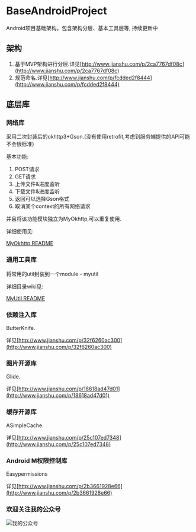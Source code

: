 # BaseAndroidProject
Android项目基础架构。包含架构分层、基本工具层等, 持续更新中

## 架构

1. 基于MVP架构进行分层.详见[http://www.jianshu.com/p/2ca7767df08c](http://www.jianshu.com/p/2ca7767df08c)
1. 规范命名.详见[http://www.jianshu.com/p/fcdded2f8444](http://www.jianshu.com/p/fcdded2f8444)

## 底层库

### 网络库

采用二次封装后的okhttp3+Gson.(没有使用retrofit,考虑到服务端提供的API可能不会很标准)

基本功能:

1. POST请求
1. GET请求
1. 上传文件&进度监听
1. 下载文件&进度监听
1. 返回可以选择Gson格式
1. 取消某个context的所有网络请求

并且将该功能模块独立为MyOkhttp,可以重复使用.

详细使用见:

[MyOkhttp README](https://github.com/tsy12321/BaseAndroidProject/tree/master/myokhttp)

### 通用工具库

将常用的util封装到一个module - myutil

详细目录wiki见:

[MyUtil README](https://github.com/tsy12321/BaseAndroidProject/tree/master/myutil)

### 依赖注入库

ButterKnife.

详见[http://www.jianshu.com/p/32f6260ac300](http://www.jianshu.com/p/32f6260ac300)

### 图片开源库

Glide.

详见[http://www.jianshu.com/p/18618ad47d01](http://www.jianshu.com/p/18618ad47d01)

### 缓存开源库

ASimpleCache.

详见[http://www.jianshu.com/p/25c107ed7348](http://www.jianshu.com/p/25c107ed7348)

### Android M权限控制库

Easypermissions

详见[http://www.jianshu.com/p/2b3661928e66](http://www.jianshu.com/p/2b3661928e66)

### 欢迎关注我的公众号

![我的公众号](https://github.com/tsy12321/PayAndroid/blob/master/wxmp_avatar.jpg)
